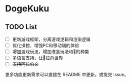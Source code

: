 # DogeKuku

## TODO List

- [ ] 更新游戏框架，分离游戏逻辑和渲染逻辑
- [ ] 优化操控，增强PC和移动端的体验
- [ ] 增加游戏玩法，增加进食玩法和💩的种类
- [ ] 多语言支持，让💩拉向世界
- [ ] ~~支持阿拉伯文~~

更多功能更新需求可以直接在 README 中更新，或提交 Issue。
